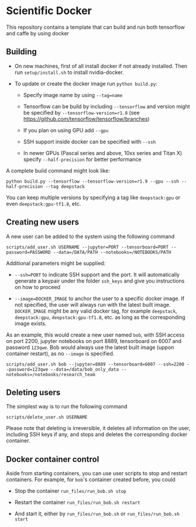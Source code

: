 # Scientific Docker

This repository contains a template that can build and run both tensorflow and caffe by using docker

## Building

* On new machines, first of all install docker if not already installed. Then run `setup/install.sh` to install nvidia-docker.

* To update or create the docker image run `python build.py`:

  * Specify image name by using `--tag=name`

  * Tensorflow can be build by including `--tensorflow` and version might be specified by `--tensorflow-version=r1.8` (see https://github.com/tensorflow/tensorflow/branches)

  * If you plan on using GPU add `--gpu`

  * SSH support inside docker can be specified with `--ssh`

  * In newer GPUs (Pascal series and above, 10xx series and Titan X) specify `--half-precision` for better performance

A complete build command might look like:

```
python build.py --tensorflow --tensorflow-version=r1.9 --gpu --ssh --half-precision --tag deepstack
```

You can keep multiple versions by specifying a tag like `deepstack:gpu` or even `deepstack:gpu-tf1.8`, etc.

## Creating new users

A new user can be added to the system using the following command

```
scripts/add_user.sh USERNAME --jupyter=PORT --tensorboard=PORT --password=PASSWORD --data=/DATA/PATH --notebooks=/NOTEBOOKS/PATH
```

Additional parameters might be supplied:

* `--ssh=PORT` to indicate SSH support and the port. It will automatically generate a keypair under the folder `ssh_keys` and give you instructions on how to proceed

* `--image=DOCKER_IMAGE` to anchor the user to a specific docker image. If not specified, the user will always run with the latest built image. `DOCKER_IMAGE` might be any valid docker tag, for example `deepstack`, `deepstack:gpu`, `deepstack:gpu-tf1.8`, etc. as long as the corresponding image exists.

As an example, this would create a new user named `bob`, with SSH access on port 2200, jupyter notebooks on port 8889, tensorboard on 6007 and password `123qwe`. Bob would always use the latest built image (uppon container restart), as no `--image` is specified.

```
scripts/add_user.sh bob --jupyter=8889 --tensorboard=6007 --ssh=2200 --password=123qwe --data=/data/bob_only_data --notebooks=/notebooks/research_team
```

## Deleting users

The simplest way is to run the following command

```
scripts/delete_user.sh USERNAME
```

Please note that deleting is irreversible, it deletes all information on the user, including SSH keys if any, and stops and deletes the corresponding docker container.


## Docker container control

Aside from starting containers, you can use user scripts to stop and restart containers. For example, for `bob`'s container created before, you could

* Stop the container `run_files/run_bob.sh stop`

* Restart the container `run_files/run_bob.sh restart`

* And start it, either by `run_files/run_bob.sh` or `run_files/run_bob.sh start`
